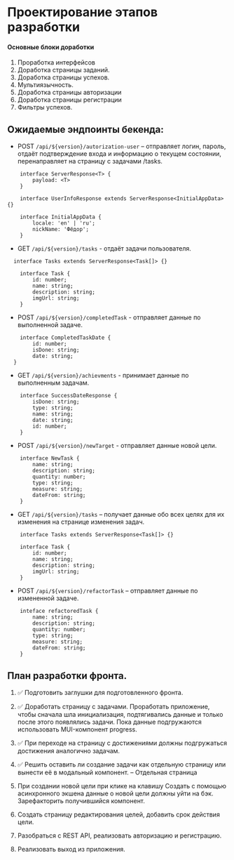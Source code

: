 # Проектирование этапов разработки

#### Основные блоки доработки

1. Проработка интерфейсов
2. Доработка страницы заданий.
3. Доработка страницы успехов.
4. Мультиязычность.
5. Доработка страницы авторизации
6. Доработка страницы регистрации
7. Фильтры успехов.

## Ожидаемые эндпоинты бекенда:

- POST `/api/${version}/autorization-user` – отправляет логин, пароль, отдаёт подтверждение входа и информацию о текущем состоянии, перенаправляет на страницу с задачами /tasks.

```
    interface ServerResponse<T> {
        payload: <T>
    }

    interface UserInfoResponse extends ServerResponse<InitialAppData> {}

    interface InitialAppData {
        locale: 'en' | 'ru';
        nickName: 'Фёдор';
    }
```

- GET `/api/${version}/tasks` - отдаёт задачи пользователя.

```
  interface Tasks extends ServerResponse<Task[]> {}

    interface Task {
        id: number;
        name: string;
        description: string;
        imgUrl: string;
    }
```

- POST `/api/${version}/completedTask` - отправляет данные по выполненной задаче.

```
    interface CompletedTaskDate {
        id: number;
        isDone: string;
        date: string;
  }
```

- GET `/api/${version}/achievments` - принимает данные по выполненным задачам.

```
    interface SuccessDateResponse {
        isDone: string;
        type: string;
        name: string;
        date: string;
        id: number;
    }
```

- POST `/api/${version}/newTarget` - отправляет данные новой цели.

```
    interface NewTask {
        name: string;
        description: string;
        quantity: number;
        type: string;
        measure: string;
        dateFrom: string;
    }
```

- GET `/api/${version}/tasks` – получает данные обо всех целях для их изменения на странице изменения задач.

```
    interface Tasks extends ServerResponse<Task[]> {}

    interface Task {
        id: number;
        name: string;
        description: string;
        imgUrl: string;
    }
```

- POST `/api/${version}/refactorTask` – отправляет данные по измененной задаче.

```
    inteface refactoredTask {
        name: string;
        description: string;
        quantity: number;
        type: string;
        measure: string;
        dateFrom: string;
    }
```

## План разработки фронта.

1. ✅ Подготовить заглушки для подготовленного фронта.

2. ✅ Доработать страницу с задачами. Проработать приложение, чтобы сначала шла инициализация, подтягивались данные и
   только после этого появлялись задачи. Пока данные подгружаются использовать MUI-компонент progress.

3. ✅ При переходе на страницу с достижениями должны подгружаться достижения аналогично задачам.

4. ✅ Решить оставить ли создание задачи как отдельную страницу или вынести её в модальный компонент. – Отдельная страница

5. При создании новой цели при клике на клавишу Создать с помощью асинхронного экшена данные о новой цели должны уйти
   на бэк. Зарефакторить получившийся компонент.

6. Создать страницу редактирования целей, добавить срок действия цели.

7. Разобраться с REST API, реализовать авторизацию и регистрацию.

8. Реализовать выход из приложения.
